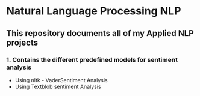 # Natural Language Processing NLP
## This repository documents all of my Applied NLP projects

### 1. Contains the different predefined models for sentiment analysis
  - Using nltk - VaderSentiment Analysis
  - Using Textblob sentiment Analysis
